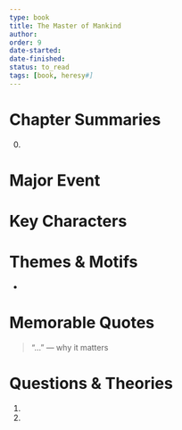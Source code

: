 ```yaml
---
type: book
title: The Master of Mankind
author: 
order: 9
date-started: 
date-finished: 
status: to_read
tags: [book, heresy#]
---
```

# Chapter Summaries
0. 
 
# Major Event



# Key Characters


# Themes & Motifs
- 

# Memorable Quotes
> “...” — why it matters

# Questions & Theories
1. 
2. 